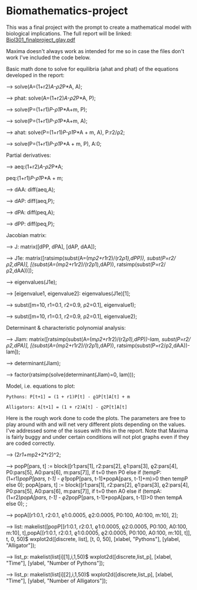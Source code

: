# Biomathematics-project
This was a final project with the prompt to create a mathematical model with biological implications. The full report will be linked:
[Biol301_finalproject_glay.pdf](https://github.com/glayyang/Biomathematics-project/files/10550858/Biol301_finalproject_glay.pdf)

Maxima doesn't always work as intended for me so in case the files don't work I've included the code below.

Basic math done to solve for equilibria (ahat and phat) of the equations developed in the report:

 -->	solve(A=(1+r2)*A-ρ2*P*A, A);

 -->	phat: solve(A=(1+r2)*A-ρ2*P*A, P);

 -->	solve(P=(1+r1)*P-ρ1*P*A+m, P);

 -->	solve(P=(1+r1)*P-ρ1*P*A+m, A);

 -->	ahat: solve(P=(1+r1)*P-ρ1*P*A + m, A), P:r2/ρ2;

 -->	solve(P=(1+r1)*P-ρ1*P*A + m, P), A:0;

Partial derivatives:
	
 -->	aeq:(1+r2)*A-ρ2*P*A;
 
peq:(1+r1)*P-ρ1*P*A + m;


 -->	dAA: diff(aeq,A);
 

 -->	dAP: diff(aeq,P);


 -->	dPA: diff(peq,A);


 -->	dPP: diff(peq,P);


Jacobian matrix:
	
 -->	J: matrix([dPP, dPA], [dAP, dAA]);

 -->	J1e: matrix([ratsimp(subst(A=(m*ρ2+r1*r2)/(r2*ρ1),dPP)), subst(P=r2/ρ2,dPA)], [(subst(A=(m*ρ2+r1*r2)/(r2*ρ1),dAP)), ratsimp(subst(P=r2/ρ2,dAA))]);

 -->	eigenvalues(J1e);

 -->	[eigenvalue1, eigenvalue2]: eigenvalues(J1e)[1];

 -->	subst([m=10, r1=0.1, r2=0.9, ρ2=0.1], eigenvalue1);

 -->	subst([m=10, r1=0.1, r2=0.9, ρ2=0.1], eigenvalue2);


Determinant & characteristic polynomial analysis:
	
 -->	Jlam: matrix([ratsimp(subst(A=(m*ρ2+r1*r2)/(r2*ρ1),dPP))-lam, subst(P=r2/ρ2,dPA)], [(subst(A=(m*ρ2+r1*r2)/(r2*ρ1),dAP)), ratsimp(subst(P=r2/ρ2,dAA))-lam]);

 -->	determinant(Jlam);

 -->	factor(ratsimp(solve(determinant(Jlam)=0, lam)));


Model, i.e. equations to plot:
	
	Pythons: P[t+1] = (1 + r1)P[t] - ϱ1P[t]A[t] + m
	
	Alligators: A[t+1] = (1 + r2)A[t] - ϱ2P[t]A[t]
	
  
  Here is the rough work done to code the plots. The parameters are free to play around with and will net very different plots depending on the values. I've addressed some of the issues with this in the report. Note that Maxima is fairly buggy and under certain conditions will not plot graphs even if they are coded correctly.
  
  -->	(2*r1+m*p2+2*r2)^2;

 -->	popP[pars, t] :=  block([r1:pars[1], r2:pars[2], ϱ1:pars[3], ϱ2:pars[4], P0:pars[5], A0:pars[6], m:pars[7]], 
	    if t=0 then P0 else if (tempP:(1+r1)*popP[pars, t-1] - ϱ1*popP[pars, t-1]*popA[pars, t-1]+m)>0 then tempP else 0);
	popA[pars, t] :=  block([r1:pars[1], r2:pars[2], ϱ1:pars[3], ϱ2:pars[4], P0:pars[5], A0:pars[6], m:pars[7]], 
	    if t=0 then A0 else if (tempA:(1+r2)*popA[pars, t-1] - ϱ2*popP[pars, t-1]*popA[pars, t-1])>0 then tempA else 0);
	;

 -->	popA[[r1:0.1, r2:0.1, ϱ1:0.0005, ϱ2:0.0005, P0:100, A0:100, m:10], 2];

 -->	list: makelist([popP[[r1:0.1, r2:0.1, ϱ1:0.0005, ϱ2:0.0005, P0:100, A0:100, m:10], t],popA[[r1:0.1, r2:0.1, ϱ1:0.0005, ϱ2:0.0005, P0:100, A0:100, m:10], t]], t, 0, 50)$
	wxplot2d([discrete, list], [t, 0, 50], [xlabel, "Pythons"], [ylabel, "Alligator"]);

 -->	list_p: makelist(list[i][1],i,1,50)$
	wxplot2d([discrete,list_p], [xlabel, "Time"], [ylabel, "Number of Pythons"]);

 -->	list_p: makelist(list[i][2],i,1,50)$
	wxplot2d([discrete,list_p], [xlabel, "Time"], [ylabel, "Number of Alligators"]);
